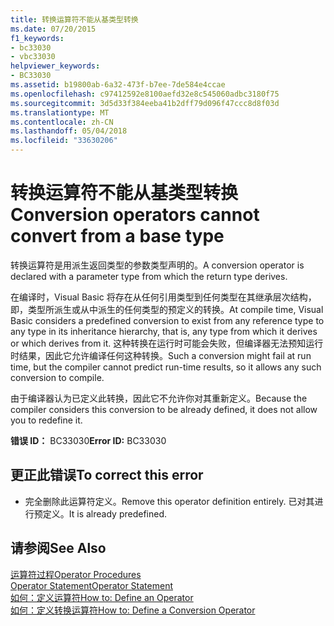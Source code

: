 ```yaml
---
title: 转换运算符不能从基类型转换
ms.date: 07/20/2015
f1_keywords:
- bc33030
- vbc33030
helpviewer_keywords:
- BC33030
ms.assetid: b19800ab-6a32-473f-b7ee-7de584e4ccae
ms.openlocfilehash: c97412592e8100aefd32e8c545060adbc3180f75
ms.sourcegitcommit: 3d5d33f384eeba41b2dff79d096f47ccc8d8f03d
ms.translationtype: MT
ms.contentlocale: zh-CN
ms.lasthandoff: 05/04/2018
ms.locfileid: "33630206"
---
```

# <a name="conversion-operators-cannot-convert-from-a-base-type"></a><span data-ttu-id="93e7b-102">转换运算符不能从基类型转换</span><span class="sxs-lookup"><span data-stu-id="93e7b-102">Conversion operators cannot convert from a base type</span></span>
<span data-ttu-id="93e7b-103">转换运算符是用派生返回类型的参数类型声明的。</span><span class="sxs-lookup"><span data-stu-id="93e7b-103">A conversion operator is declared with a parameter type from which the return type derives.</span></span>  
  
 <span data-ttu-id="93e7b-104">在编译时，Visual Basic 将存在从任何引用类型到任何类型在其继承层次结构，即，类型所派生或从中派生的任何类型的预定义的转换。</span><span class="sxs-lookup"><span data-stu-id="93e7b-104">At compile time, Visual Basic considers a predefined conversion to exist from any reference type to any type in its inheritance hierarchy, that is, any type from which it derives or which derives from it.</span></span> <span data-ttu-id="93e7b-105">这种转换在运行时可能会失败，但编译器无法预知运行时结果，因此它允许编译任何这种转换。</span><span class="sxs-lookup"><span data-stu-id="93e7b-105">Such a conversion might fail at run time, but the compiler cannot predict run-time results, so it allows any such conversion to compile.</span></span>  
  
 <span data-ttu-id="93e7b-106">由于编译器认为已定义此转换，因此它不允许你对其重新定义。</span><span class="sxs-lookup"><span data-stu-id="93e7b-106">Because the compiler considers this conversion to be already defined, it does not allow you to redefine it.</span></span>  
  
 <span data-ttu-id="93e7b-107">**错误 ID：** BC33030</span><span class="sxs-lookup"><span data-stu-id="93e7b-107">**Error ID:** BC33030</span></span>  
  
## <a name="to-correct-this-error"></a><span data-ttu-id="93e7b-108">更正此错误</span><span class="sxs-lookup"><span data-stu-id="93e7b-108">To correct this error</span></span>  
  
-   <span data-ttu-id="93e7b-109">完全删除此运算符定义。</span><span class="sxs-lookup"><span data-stu-id="93e7b-109">Remove this operator definition entirely.</span></span> <span data-ttu-id="93e7b-110">已对其进行预定义。</span><span class="sxs-lookup"><span data-stu-id="93e7b-110">It is already predefined.</span></span>  
  
## <a name="see-also"></a><span data-ttu-id="93e7b-111">请参阅</span><span class="sxs-lookup"><span data-stu-id="93e7b-111">See Also</span></span>  
 [<span data-ttu-id="93e7b-112">运算符过程</span><span class="sxs-lookup"><span data-stu-id="93e7b-112">Operator Procedures</span></span>](../../visual-basic/programming-guide/language-features/procedures/operator-procedures.md)  
 [<span data-ttu-id="93e7b-113">Operator Statement</span><span class="sxs-lookup"><span data-stu-id="93e7b-113">Operator Statement</span></span>](../../visual-basic/language-reference/statements/operator-statement.md)  
 [<span data-ttu-id="93e7b-114">如何：定义运算符</span><span class="sxs-lookup"><span data-stu-id="93e7b-114">How to: Define an Operator</span></span>](../../visual-basic/programming-guide/language-features/procedures/how-to-define-an-operator.md)  
 [<span data-ttu-id="93e7b-115">如何：定义转换运算符</span><span class="sxs-lookup"><span data-stu-id="93e7b-115">How to: Define a Conversion Operator</span></span>](../../visual-basic/programming-guide/language-features/procedures/how-to-define-a-conversion-operator.md)

